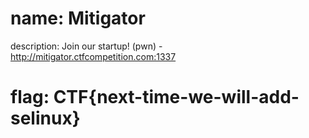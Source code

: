 # name: Mitigator
description: Join our startup! (pwn) - http://mitigator.ctfcompetition.com:1337
# flag: CTF{next-time-we-will-add-selinux}